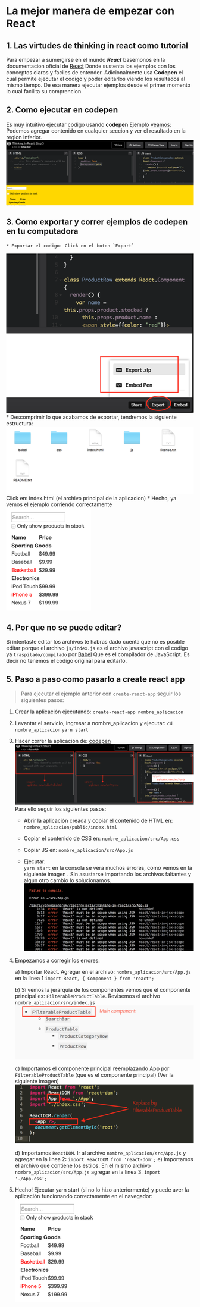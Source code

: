 # La mejor manera de empezar con React

## 1. Las virtudes de thinking in react como tutorial

Para empezar a sumergirse en el mundo ***React*** basemonos en la documentacion oficial de [React](https://facebook.github.io/react/docs/thinking-in-react.html?) Donde sustenta los ejemplos con los conceptos claros y faciles de entender. Adicionalmente usa **Codepen** el cual permite ejecutar el codigo y poder editarlos viendo los resultados al mismo tiempo. De esa manera ejecutar ejemplos desde el primer momento lo cual facilita su comprencion.

## 2. Como ejecutar en codepen
Es muy intuitivo ejecutar codigo usando **codepen** Ejemplo [veamos](http://codepen.io/rohan10/pen/qRqmjd):
Podemos agregar contenido en cualquier seccion y ver el resultado en la region inferior.
![Editando codigo en codepen](https://github.com/veronicanerak/react-desde-cero/blob/master/thinking-in-react-codepen.png)

## 3. Como exportar y correr ejemplos de codepen en tu computadora
    * Exportar el codigo: Click en el boton `Export`
![Exportar codigo de codepen](https://github.com/veronicanerak/react-desde-cero/blob/master/export-codepen-code.png)
    * Descomprimir lo que acabamos de exportar, tendremos la siguiente estructura:
![Estructura ejemplo codepen](https://github.com/veronicanerak/react-desde-cero/blob/master/codepen-structure.png)
 Click en: index.html (el archivo principal de la aplicacion)
    * Hecho, ya vemos el ejemplo corriendo correctamente
![proyecto Codepen](https://github.com/veronicanerak/react-desde-cero/blob/master/thinking-in-react-mock.png)

## 4. Por que no se puede editar?
Si intentaste editar los archivos te habras dado cuenta que no es posible editar porque el archivo `js/index.js` es el archivo javascript con el codigo ya `traspilado/compilado` por [Babel](https://babeljs.io/) Que es el compilador de JavaScript. Es decir no tenemos el codigo original para editarlo. 

## 5. Paso a paso como pasarlo a create react app

>Para ejecutar el ejemplo anterior con `create-react-app` seguir los siguientes pasos: 

1. Crear la aplicación ejecutando:
    `create-react-app nombre_aplicacion`

2. Levantar el servicio, ingresar a nombre_aplicacion y ejecutar:
    `cd nombre_aplicacion`
    `yarn start`

3. Hacer correr la aplicación de: [codepen](http://codepen.io/rohan10/pen/qRqmjd) 
![Codepen estructura del proyecto](https://github.com/veronicanerak/react-desde-cero/blob/master/convert-to-create-app-react.png)
Para ello seguir los siguientes pasos:
    * Abrir la aplicación creada y copiar el contenido de HTML en:   
  		`nombre_aplicacion/public/index.html`

    * Copiar el contenido de CSS en:
		`nombre_aplicacion/src/App.css`

    * Copiar JS en:
        `nombre_aplicacion/src/App.js`

    * Ejecutar:  
         `yarn start`
en la consola se vera muchos errores, como vemos en la siguiente imagen . Sin asustarse importando los archivos faltantes y algun otro cambio lo solucionamos.
![Errores codepen](https://github.com/veronicanerak/react-desde-cero/blob/master/errors-compile.png)

4. Empezamos a corregir los errores:

    a) Importar React. Agregar en el archivo:  `nombre_aplicacion/src/App.js` en la linea 1
		`import React, { Component } from 'react';`

    b) Si vemos la jerarquía de los componentes vemos que el componente principal es: `FilterableProductTable`. Revisemos el archivo 	 
    	`nombre_aplicacion/src/index.js`
	![Jerarquía de los componentes](https://github.com/veronicanerak/react-desde-cero/blob/master/codepen-estructura-componentes.png)
	

    c) Importamos el componente principal reemplazando App por `FilterableProductTable` (que es el componente principal)  (Ver la siguiente imagen)
    ![Codepen reemplazar componente](https://github.com/veronicanerak/react-desde-cero/blob/master/replace-main-component.png)
    
    d) Importamos `ReactDOM`. Ir al archivo `nombre_aplicacion/src/App.js`
 		y agregar en la linea 2: 
		`import ReactDOM from 'react-dom';`
    e) Importamos el archivo que contiene los estilos. En el mismo archivo `nombre_aplicacion/src/App.js`
agregar en la linea 3:
		`import './App.css';`

6. Hecho! 
    Ejecutar yarn start (si no lo hizo anteriormente)
    y puede aver la aplicación funcionando correctamente en el navegador:
    ![Proyecto react](https://github.com/veronicanerak/react-desde-cero/blob/master/thinking-in-react-mock.png)




	
